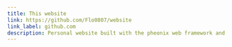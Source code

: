 ```yaml
---
title: This website
link: https://github.com/Flo0807/website
link_label: github.com
description: Personal website built with the pheonix web framework and elixir.
---
```


